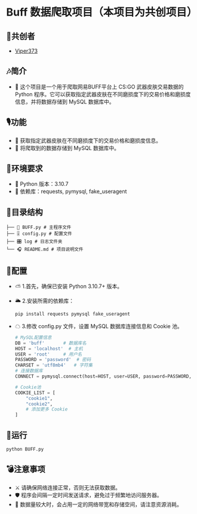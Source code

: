 # Buff 数据爬取项目（本项目为共创项目）

## 🎄共创者
 - <a href="github.com/Viper373" target="_blank">Viper373</a>


## 🎶简介

 * 🥁 这个项目是一个用于爬取网易BUFF平台上 CS:GO 武器皮肤交易数据的 Python 程序。它可以获取指定武器皮肤在不同磨损度下的交易价格和磨损度信息，并将数据存储到 MySQL 数据库中。

## 🎙功能

- 🎺 获取指定武器皮肤在不同磨损度下的交易价格和磨损度信息。
- 🎺 将爬取到的数据存储到 MySQL 数据库中。

## 🎷环境要求

- 📯 Python 版本：3.10.7
- 📯 依赖库：requests, pymysql, fake_useragent

## 🎻目录结构
    ├── 🎤 BUFF.py # 主程序文件
    ├── 🎚 config.py # 配置文件
    ├── 🎛 log # 日志文件夹
    └── 🎧 README.md # 项目说明文件


## 🎹配置

- ⛅ 1.首先，确保已安装 Python 3.10.7+ 版本。 
- 🌥 2.安装所需的依赖库：

    ```bash
    pip install requests pymysql fake_useragent
    ```

- ☁ 3.修改 config.py 文件，设置 MySQL 数据库连接信息和 Cookie 池。
    ```python
  # MySQL配置信息
  DB = 'buff'       # 数据库名
  HOST = 'localhost'  # 主机
  USER = 'root'     # 用户名
  PASSWORD = 'password'  # 密码
  CHARSET = 'utf8mb4'   # 字符集
  # 连接数据库
  CONNECT = pymysql.connect(host=HOST, user=USER, password=PASSWORD, charset=CHARSET)
  
  # Cookie池
  COOKIE_LIST = [
        "cookie1",
        "cookie2",
        # 添加更多 Cookie
    ]
    ```
## 🔫运行
```python
python BUFF.py
```
## 💣注意事项
 * ⚔ 请确保网络连接正常，否则无法获取数据。
 * 🛡 程序会间隔一定时间发送请求，避免过于频繁地访问服务器。
 * 🏹 数据量较大时，会占用一定的网络带宽和存储空间，请注意资源消耗。